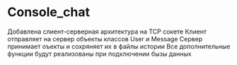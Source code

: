 # Console_chat

Добавлена слиент-серверная архитектура на TCP сокете
Клиент отправляет на сервер объекты классов User и Message
Сервер принимает оъекты и сохряняет их в файлы истории
Все дополнительные функции будут реализованы при подключении бызы данных 
